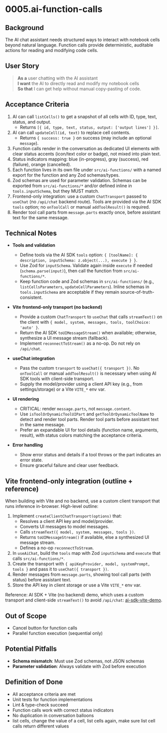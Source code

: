 # 0005.ai-function-calls

## Background

The AI chat assistant needs structured ways to interact with notebook cells beyond natural language. Function calls provide deterministic, auditable actions for reading and modifying code cells.

## User Story

> **As a** user chatting with the AI assistant  
> **I want** the AI to directly read and modify my notebook cells  
> **So that** I can get help without manual copy-pasting of code.

## Acceptance Criteria

1. AI can call `listCells()` to get a snapshot of all cells with ID, type, text, status, and output.
   - Returns `[{ id, type, text, status, output: ['output lines'] }]`.
2. AI can call `updateCell(id, text)` to replace cell contents.
   - Returns `{ success: true }` on success (may include an optional `message`).
3. Function calls render in the conversation as dedicated UI elements with clear status accents (icon/text color or badge), not mixed into plain text.
4. Status indicators mapping: blue (in-progress), gray (success), red (failure), orange (cancelled).
5. Each function lives in its own file under `src/ai-functions/` with a named export for the function and any Zod schemas/types.
6. Zod schemas are used for parameter validation. Schemas can be exported from `src/ai-functions/*` and/or defined inline in `tools.inputSchema`, but they MUST match.
7. Frontend-only integration: use a custom `ChatTransport` passed to `useChat` (no `/api/chat` backend route). Tools are provided via the AI SDK `tools` option; no `onToolCall` or manual `addToolResult()` is required.
8. Render tool call parts from `message.parts` exactly once, before assistant text for the same message.

## Technical Notes

- **Tools and validation**
  - Define tools via the AI SDK `tools` option: `{ [toolName]: { description, inputSchema: z.object(...), execute } }`.
  - Use Zod for `inputSchema`. Validate again inside `execute` if needed (`schema.parse(input)`), then call the function from `src/ai-functions/*`.
  - Keep function code and Zod schemas in `src/ai-functions/` (e.g., `listCellsParameters`, `updateCellParameters`). Inline schemas in `tools.inputSchema` are acceptable if they remain source-of-truth-consistent.

- **Vite frontend-only transport (no backend)**
  - Provide a custom `ChatTransport` to `useChat` that calls `streamText()` on the client with `{ model, system, messages, tools, toolChoice: 'auto' }`.
  - Return the AI SDK `toUIMessageStream()` when available; otherwise, synthesize a UI message stream (fallback).
  - Implement `reconnectToStream()` as a no-op. Do not rely on `/api/chat`.

- **useChat integration**
  - Pass the custom `transport` to `useChat({ transport })`. No `onToolCall` or manual `addToolResult()` is necessary when using AI SDK tools with client-side transport.
  - Supply the model/provider using a client API key (e.g., from settings/storage) or a Vite `VITE_*` env var.

- **UI rendering**
  - CRITICAL: render `message.parts`, not `message.content`.
  - Use `isToolOrDynamicToolUIPart` and `getToolOrDynamicToolName` to detect and render tool parts. Render tool parts before assistant text in the same message.
  - Prefer an expandable UI for tool details (function name, arguments, result), with status colors matching the acceptance criteria.

- **Error handling**
  - Show error status and details if a tool throws or the part indicates an error state.
  - Ensure graceful failure and clear user feedback.

## Vite frontend-only integration (outline + reference)

When building with Vite and no backend, use a custom client transport that runs inference in-browser. High-level outline:

1. Implement `createClientChatTransport(options)` that:
   - Resolves a client API key and model/provider.
   - Converts UI messages to model messages.
   - Calls `streamText({ model, system, messages, tools })`.
   - Returns `toUIMessageStream()` if available, else a synthesized UI message stream.
   - Defines a no-op `reconnectToStream`.
2. In `useAiChat`, build the `tools` map with Zod `inputSchema` and `execute` that calls `src/ai-functions/*`.
3. Create the transport with `{ apiKeyProvider, model, systemPrompt, tools }` and pass it to `useChat({ transport })`.
4. Render messages from `message.parts`, showing tool call parts (with status) before assistant text.
5. Store the API key in client storage or use a Vite `VITE_*` env var.

Reference: AI SDK + Vite (no backend) demo, which uses a custom transport and client-side `streamText()` to avoid `/api/chat`: [ai-sdk-vite-demo](https://github.com/The-Best-Codes/ai-sdk-vite-demo).

## Out of Scope

- Cancel button for function calls
- Parallel function execution (sequential only)

## Potential Pitfalls

- **Schema mismatch**: Must use Zod schemas, not JSON schemas
- **Parameter validation**: Always validate with Zod before execution

## Definition of Done

- All acceptance criteria are met
- Unit tests for function implementations
- Lint & type-check succeed
- Function calls work with correct status indicators
- No duplication in conversation balloons
- list cells, change the value of a cell, list cells again, make sure list cell calls return different values
